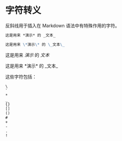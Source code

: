 字符转义
====

反斜线用于插入在 Markdown 语法中有特殊作用的字符。

```markdown
这是用来 *演示* 的 _文本_

这是用来 \*演示\* 的 \_文本\_
```

这是用来 *演示* 的 _文本_

这是用来 \*演示\* 的 \_文本\_

这些字符包括：

```
\
`
*
_
{}
[]
()
#
+
-
.
!
```
